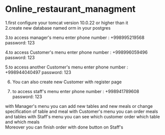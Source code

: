 # Online_restaurant_managment                                                 
1.first configure your tomcat  version 10.0.22 or higher than it                 
2.create new database named orm in your postgres

3.to access manager's menu enter phone number : +998995219568  password: 123

4.to access Customer's menu enter phone number : +998996059496  password: 123

5.to access  another Customer's menu enter phone number : +998944040497 password: 123

6.  You can also create new Customer with register page

7. to access staff's menu enter phone number : +998941789608  password: 123
  
with Manager's menu you can add new  tables and  new meals or change specification of table and meal 
 with Customer's menu you can order meals and tables
with Staff's menu you can see which customer order  which table and which meals    
     Moreover you can finish order with done button on Staff's 
    
